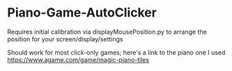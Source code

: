 # Piano-Game-AutoClicker
Requires initial calibration via displayMousePosition.py to arrange the position for your screen/display/settings

Should work for most click-only games; here's a link to the piano one I used https://www.agame.com/game/magic-piano-tiles
